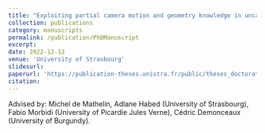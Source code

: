 ```yaml
---
title: "Exploiting partial camera motion and geometry knowledge in uncalibrated 3D vision"
collection: publications
category: manuscripts
permalink: /publication/PhDManuscript
excerpt: 
date: 2022-12-12
venue: 'University of Strasbourg'
slidesurl: 
paperurl: 'https://publication-theses.unistra.fr/public/theses_doctorat/2022/ADLAKHA_Devesh_2022_ED269.pdf'
citation: 
---
```


Advised by: Michel de Mathelin, Adlane Habed (University of Strasbourg), Fabio Morbidi (University of Picardie Jules Verne), Cédric Demonceaux (University of Burgundy).
